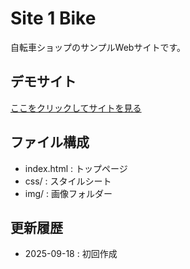 # Site 1 Bike

自転車ショップのサンプルWebサイトです。

## デモサイト
[ここをクリックしてサイトを見る](https://yui892.github.io/site_1_bike/)

## ファイル構成
- index.html : トップページ
- css/ : スタイルシート
- img/ : 画像フォルダー

## 更新履歴
- 2025-09-18 : 初回作成
